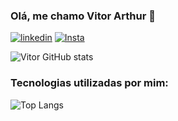 ### Olá, me chamo Vitor Arthur 👋

[![linkedin](https://img.shields.io/badge/LinkedIn-0077B5?style=for-the-badge&logo=linkedin&logoColor=white)](https://www.linkedin.com/in/vitor-arthur-0435242a3/)
[![Insta](https://img.shields.io/badge/Instagram-E4405F?style=for-the-badge&logo=instagram&logoColor=white)](https://www.instagram.com/euvitorart/)

![Vitor GitHub stats](https://github-readme-stats.vercel.app/api?username=VitorArtC&hide=contribs,prs)

### Tecnologias utilizadas por mim:

![Top Langs](https://github-readme-stats.vercel.app/api/top-langs/?username=VitorArtC&layout=compact)
